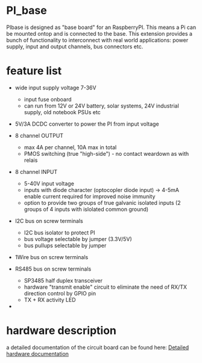 # PI_base
PIbase is designed as "base board" for an RaspberryPI. This means a Pi can be mounted ontop and is connected to the base.
This extension provides a bunch of functionality to interconnect with real world applications: power supply, input and output channels, bus connectors etc.

# feature list
- wide input supply voltage 7-36V
  - input fuse onboard
  -  can run from 12V or 24V battery, solar systems, 24V industrial supply, old notebook PSUs etc
- 5V/3A DCDC converter to  power the PI from input voltage
- 8 channel OUTPUT
  - max 4A per channel, 10A max in total
  - PMOS switching (true "high-side") - no contact weardown as with relais
- 8 channel INPUT
  - 5-40V input voltage
  - inputs with diode character (optocopler diode input) -> 4-5mA enable current required for improved noise immunity
  - option to provide two groups of true galvanic isolated inputs (2 groups of 4 inputs with islolated common ground)
- I2C bus on screw terminals
  - I2C bus isolator to protect PI
  - bus voltage selectable by jumper (3.3V/5V)
  - bus pullups selectable by jumper
- 1Wire bus on screw terminals
- RS485 bus on screw terminals
  - SP3485 half duplex transceiver
  - hardware "transmit enable" circuit to eliminate the need of RX/TX direction control by GPIO pin
  - TX + RX activity LED


- 
# hardware description
a detailed documentation of the circuit board can be found here:
[Detailed hardware documentation](HW_description)

